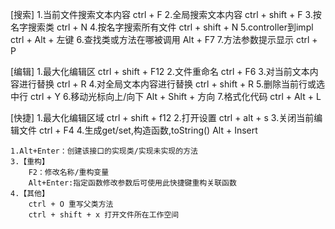 [搜索]
    1.当前文件搜索文本内容      ctrl + F
    2.全局搜索文本内容         ctrl + shift + F
    3.按名字搜索类            ctrl + N
    4.按名字搜索所有文件        ctrl + shift + N
    5.controller到impl      ctrl + Alt + 左键
    6.查找类或方法在哪被调用    Alt + F7
    7.方法参数提示显示         ctrl + P
    
[编辑]
    1.最大化编辑区            ctrl + shift + F12
    2.文件重命名              ctrl + F6
    3.对当前文本内容进行替换    ctrl + R
    4.对全局文本内容进行替换    ctrl + shift + R
    5.删除当前行或选中行        ctrl + Y
    6.移动光标向上/向下         Alt + Shift + 方向
    7.格式化代码              ctrl + Alt + L

[快捷]
    1.最大化编辑区域           ctrl + shift + f12
    2.打开设置               ctrl + alt + s
    3.关闭当前编辑文件          ctrl + F4
    4.生成get/set,构造函数,toString()  Alt + Insert	
    
    
	1.Alt+Enter：创建该接口的实现类/实现未实现的方法
	3.【重构】
		F2：修改名称/重构变量
		Alt+Enter:指定函数修改参数后可使用此快捷键重构关联函数
	4.【其他】
		ctrl + O 重写父类方法       
		ctrl + shift + x 打开文件所在工作空间
